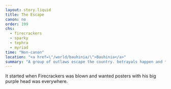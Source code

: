 ```yaml
---
layout: story.liquid
title: The Escape
canon: no
order: 199
chs:
  - firecrackers
  - sparky
  - tephra
  - myriad
time: "Non-canon"
location: "<a href=\"/world/bauhinia/\">Bauhinia</a>"
summary: "A group of outlaws escape the country. betrayals happen and they all get caught instead."
---
```


It started when Firecrackers was blown and wanted posters with his big purple head was everywhere.
